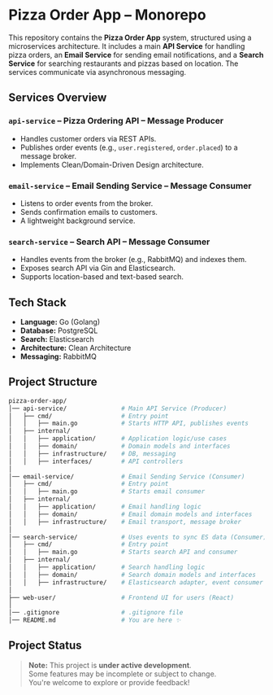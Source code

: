# Pizza Order App – Monorepo

This repository contains the **Pizza Order App** system, structured using a microservices architecture. It includes a main **API Service** for handling pizza orders, an **Email Service** for sending email notifications, and a **Search Service** for searching restaurants and pizzas based on location. The services communicate via asynchronous messaging.


## Services Overview

### `api-service` – Pizza Ordering API – Message Producer

- Handles customer orders via REST APIs.
- Publishes order events (e.g., `user.registered`, `order.placed`) to a message broker.
- Implements Clean/Domain-Driven Design architecture.

### `email-service` – Email Sending Service – Message Consumer

- Listens to order events from the broker.
- Sends confirmation emails to customers.
- A lightweight background service.

### `search-service` – Search API – Message Consumer

- Handles events from the broker (e.g., RabbitMQ) and indexes them.
- Exposes search API via Gin and Elasticsearch.
- Supports location-based and text-based search.


## Tech Stack

- **Language:** Go (Golang)
- **Database:** PostgreSQL
- **Search:** Elasticsearch
- **Architecture:** Clean Architecture
- **Messaging:** RabbitMQ


## Project Structure

```bash
pizza-order-app/
│── api-service/               # Main API Service (Producer)
│   ├── cmd/                   # Entry point
│   │   ├── main.go            # Starts HTTP API, publishes events
│   ├── internal/
│   │   ├── application/       # Application logic/use cases
│   │   ├── domain/            # Domain models and interfaces
│   │   ├── infrastructure/    # DB, messaging
│   │   ├── interfaces/        # API controllers
│
│── email-service/             # Email Sending Service (Consumer)
│   ├── cmd/                   # Entry point
│   │   ├── main.go            # Starts email consumer
│   ├── internal/
│   │   ├── application/       # Email handling logic
│   │   ├── domain/            # Email domain models and interfaces
│   │   ├── infrastructure/    # Email transport, message broker
│
│── search-service/            # Uses events to sync ES data (Consumer)
│   ├── cmd/                   # Entry point
│   │   ├── main.go            # Starts search API and consumer
│   ├── internal/
│   │   ├── application/       # Search handling logic
│   │   ├── domain/            # Search domain models and interfaces
│   │   ├── infrastructure/    # Elasticsearch adapter, event consumer
│
├── web-user/                  # Frontend UI for users (React)
│
│── .gitignore                 # .gitignore file
│── README.md                  # You are here ✨
```


## Project Status

> **Note:** This project is **under active development**.  
> Some features may be incomplete or subject to change.  
> You're welcome to explore or provide feedback!
